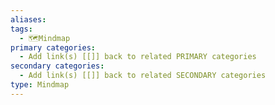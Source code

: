 ```yaml
---
aliases: 
tags:
  - 🗺️Mindmap
primary categories:
  - Add link(s) [[]] back to related PRIMARY categories
secondary categories:
  - Add link(s) [[]] back to related SECONDARY categories
type: Mindmap
---
```

